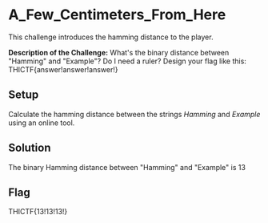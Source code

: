 # A_Few_Centimeters_From_Here
This challenge introduces the hamming distance to the player.

**Description of the Challenge:**
What's the binary distance between "Hamming" and "Example"? Do I need a ruler?
Design your flag like this: THICTF{answer!answer!answer!}

## Setup
Calculate the hamming distance between the strings *Hamming* and *Example* using an online tool.

## Solution
The binary Hamming distance between "Hamming" and "Example" is 13

## Flag
THICTF{13!13!13!}
